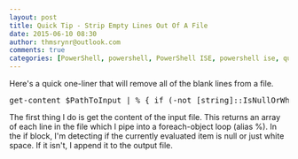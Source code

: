 ```yaml
---
layout: post
title: Quick Tip - Strip Empty Lines Out Of A File
date: 2015-06-10 08:30
author: thmsrynr@outlook.com
comments: true
categories: [PowerShell, powershell, PowerShell ISE, powershell ise, quick tip, string manipulation]
---
```

Here's a quick one-liner that will remove all of the blank lines from a file.

<pre class="lang:ps decode:true ">get-content $PathToInput | % { if (-not [string]::IsNullOrWhiteSpace($_)) { $_ | out-file -append $PathToOutput } }</pre>

The first thing I do is get the content of the input file. This returns an array of each line in the file which I pipe into a foreach-object loop (alias %). In the if block, I'm detecting if the currently evaluated item is null or just white space. If it isn't, I append it to the output file.
